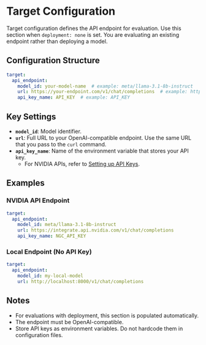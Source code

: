 # Target Configuration

Target configuration defines the API endpoint for evaluation. Use this section when `deployment: none` is set. You are evaluating an existing endpoint rather than deploying a model.

## Configuration Structure

```yaml
target:
  api_endpoint:
    model_id: your-model-name  # example: meta/llama-3.1-8b-instruct
    url: https://your-endpoint.com/v1/chat/completions  # example: https://integrate.api.nvidia.com/v1/chat/completions
    api_key_name: API_KEY  # example: API_KEY
```

## Key Settings

- **`model_id`**: Model identifier.
- **`url`**: Full URL to your OpenAI-compatible endpoint. Use the same URL that you pass to the `curl` command.
- **`api_key_name`**: Name of the environment variable that stores your API key.
  - For NVIDIA APIs, refer to [Setting up API Keys](https://docs.omniverse.nvidia.com/guide-sdg/latest/setup.html#preview-and-set-up-an-api-key).

## Examples

### NVIDIA API Endpoint

```yaml
target:
  api_endpoint:
    model_id: meta/llama-3.1-8b-instruct
    url: https://integrate.api.nvidia.com/v1/chat/completions
    api_key_name: NGC_API_KEY
```

### Local Endpoint (No API Key)

```yaml
target:
  api_endpoint:
    model_id: my-local-model
    url: http://localhost:8000/v1/chat/completions
```

## Notes

- For evaluations with deployment, this section is populated automatically.
- The endpoint must be OpenAI-compatible.
- Store API keys as environment variables. Do not hardcode them in configuration files.
